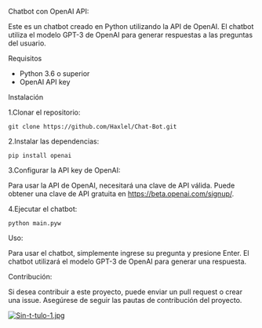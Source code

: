 Chatbot con OpenAI API:

Este es un chatbot creado en Python utilizando la API de OpenAI. El chatbot utiliza el modelo GPT-3 de OpenAI para generar respuestas a las preguntas del usuario.

Requisitos
- Python 3.6 o superior
- OpenAI API key

Instalación

1.Clonar el repositorio: 

    git clone https://github.com/Haxlel/Chat-Bot.git


2.Instalar las dependencias:

    pip install openai


3.Configurar la API key de OpenAI:

Para usar la API de OpenAI, necesitará una clave de API válida. Puede obtener una clave de API gratuita en https://beta.openai.com/signup/.


4.Ejecutar el chatbot:

    python main.pyw


Uso:

Para usar el chatbot, simplemente ingrese su pregunta y presione Enter. El chatbot utilizará el modelo GPT-3 de OpenAI para generar una respuesta.


Contribución:

Si desea contribuir a este proyecto, puede enviar un pull request o crear una issue. Asegúrese de seguir las pautas de contribución del proyecto.

[![Sin-t-tulo-1.jpg](https://i.postimg.cc/N0LB8jJC/Sin-t-tulo-1.jpg)](https://postimg.cc/qtfP44d2)

